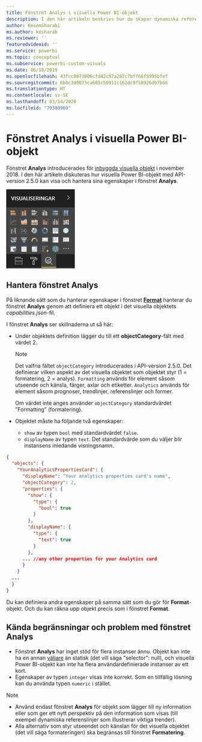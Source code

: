 ```yaml
---
title: Fönstret Analys i visuella Power BI-objekt
description: I den här artikeln beskrivs hur du skapar dynamiska referenslinjer i visuella Power BI-objekt.
author: KesemSharabi
ms.author: kesharab
ms.reviewer: ''
featuredvideoid: ''
ms.service: powerbi
ms.topic: conceptual
ms.subservice: powerbi-custom-visuals
ms.date: 06/18/2019
ms.openlocfilehash: 43fcc0873006cfd42c97a287c7bff66f5995bfef
ms.sourcegitcommit: 6bbc3d0073ca605c50911c162dc9f58926db7b66
ms.translationtype: HT
ms.contentlocale: sv-SE
ms.lasthandoff: 03/14/2020
ms.locfileid: "79380969"
---
```

# <a name="the-analytics-pane-in-power-bi-visuals"></a>Fönstret Analys i visuella Power BI-objekt

Fönstret **Analys** introducerades för [inbyggda visuella objekt](https://docs.microsoft.com/power-bi/desktop-analytics-pane) i november 2018.
I den här artikeln diskuteras hur visuella Power BI-objekt med API-version 2.5.0 kan visa och hantera sina egenskaper i fönstret **Analys**.

![Fönstret Analys](media/analytics-pane/visualization-pane-analytics-tab.png)

## <a name="manage-the-analytics-pane"></a>Hantera fönstret Analys

På liknande sätt som du hanterar egenskaper i fönstret [**Format**](https://docs.microsoft.com/power-bi/developer/visuals/custom-visual-develop-tutorial-format-options) hanterar du fönstret **Analys** genom att definiera ett objekt i det visuella objektets *capabilities.json*-fil.

I fönstret **Analys** ser skillnaderna ut så här:

* Under objektets definition lägger du till ett **objectCategory**-fält med värdet 2.

    > [!NOTE]
    > Det valfria fältet `objectCategory` introducerades i API-version 2.5.0. Det definierar vilken aspekt av det visuella objektet som objektet styr (1 = formatering, 2 = analys). `Formatting` används för element såsom utseende och känsla, färger, axlar och etiketter. `Analytics` används för element såsom prognoser, trendlinjer, referenslinjer och former.
    >
    > Om värdet inte anges använder `objectCategory` standardvärdet ”Formatting” (formatering).

* Objektet måste ha följande två egenskaper:
    * `show` av typen `bool` med standardvärdet `false`.
    * `displayName` av typen `text`. Det standardvärde som du väljer blir instansens inledande visningsnamn.

```json
{
  "objects": {
    "YourAnalyticsPropertiesCard": {
      "displayName": "Your analytics properties card's name",
      "objectCategory": 2,
      "properties": {
        "show": {
          "type": {
            "bool": true
          }
        },
        "displayName": {
          "type": {
            "text": true
          }
        },
      ... //any other properties for your Analytics card
      }
    }
  ...
  }
}
```

Du kan definiera andra egenskaper på samma sätt som du gör för **Format**-objekt. Och du kan räkna upp objekt precis som i fönstret **Format**.

## <a name="known-limitations-and-issues-of-the-analytics-pane"></a>Kända begränsningar och problem med fönstret Analys

* Fönstret **Analys** har inget stöd för flera instanser ännu. Objekt kan inte ha en annan [väljare](https://microsoft.github.io/PowerBI-visuals/docs/concepts/objects-and-properties/#selector) än statisk (det vill säga "selector": null), och visuella Power BI-objekt kan inte ha flera användardefinierade instanser av ett kort.
* Egenskaper av typen `integer` visas inte korrekt. Som en tillfällig lösning kan du använda typen `numeric` i stället.

> [!NOTE]
> * Använd endast fönstret **Analys** för objekt som lägger till ny information eller som ger ett nytt perspektiv på den information som visas (till exempel dynamiska referenslinjer som illustrerar viktiga trender).
> * Alla alternativ som styr utseendet och känslan för det visuella objektet (det vill säga formateringen) ska begränsas till fönstret **Formatering**.
